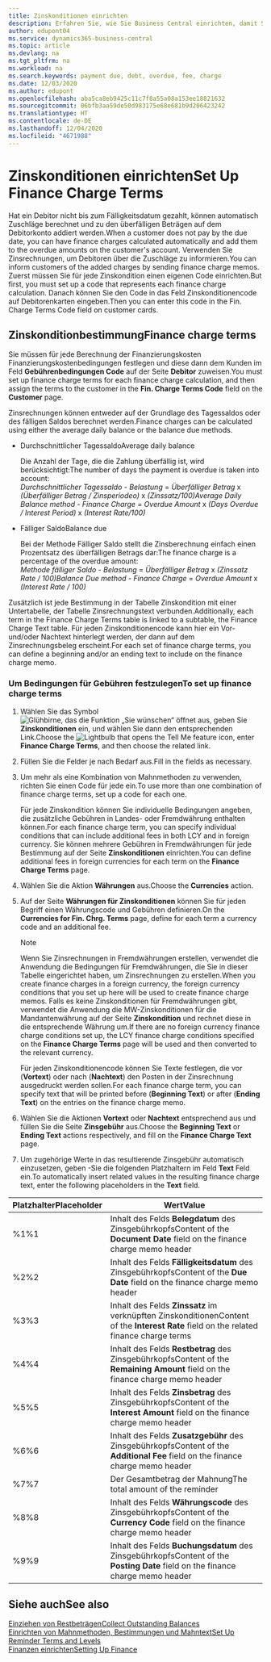 ```yaml
---
title: Zinskonditionen einrichten
description: Erfahren Sie, wie Sie Business Central einrichten, damit Sie Debitoren über zusätzliche Gebühren informieren können, indem Sie Memos zu Finanzierungskosten senden.
author: edupont04
ms.service: dynamics365-business-central
ms.topic: article
ms.devlang: na
ms.tgt_pltfrm: na
ms.workload: na
ms.search.keywords: payment due, debt, overdue, fee, charge
ms.date: 12/03/2020
ms.author: edupont
ms.openlocfilehash: aba5ca8eb9425c11c7f8a55a08a153ee18821632
ms.sourcegitcommit: 06bfb3aa59de50d983175e68e681b9d206423242
ms.translationtype: HT
ms.contentlocale: de-DE
ms.lasthandoff: 12/04/2020
ms.locfileid: "4671988"
---
```

# <a name="set-up-finance-charge-terms"></a><span data-ttu-id="1abb1-103">Zinskonditionen einrichten</span><span class="sxs-lookup"><span data-stu-id="1abb1-103">Set Up Finance Charge Terms</span></span>

<span data-ttu-id="1abb1-104">Hat ein Debitor nicht bis zum Fälligkeitsdatum gezahlt, können automatisch Zuschläge berechnet und zu den überfälligen Beträgen auf dem Debitorkonto addiert werden.</span><span class="sxs-lookup"><span data-stu-id="1abb1-104">When a customer does not pay by the due date, you can have finance charges calculated automatically and add them to the overdue amounts on the customer's account.</span></span> <span data-ttu-id="1abb1-105">Verwenden Sie Zinsrechnungen, um Debitoren über die Zuschläge zu informieren.</span><span class="sxs-lookup"><span data-stu-id="1abb1-105">You can inform customers of the added charges by sending finance charge memos.</span></span> <span data-ttu-id="1abb1-106">Zuerst müssen Sie für jede Zinskondition einen eigenen Code einrichten.</span><span class="sxs-lookup"><span data-stu-id="1abb1-106">But first, you must set up a code that represents each finance charge calculation.</span></span> <span data-ttu-id="1abb1-107">Danach können Sie den Code in das Feld Zinskonditionencode auf Debitorenkarten eingeben.</span><span class="sxs-lookup"><span data-stu-id="1abb1-107">Then you can enter this code in the Fin. Charge Terms Code field on customer cards.</span></span>  

## <a name="finance-charge-terms"></a><span data-ttu-id="1abb1-108">Zinskonditionbestimmung</span><span class="sxs-lookup"><span data-stu-id="1abb1-108">Finance charge terms</span></span>

<span data-ttu-id="1abb1-109">Sie müssen für jede Berechnung der Finanzierungskosten Finanzierungskostenbedingungen festlegen und diese dann dem Kunden im Feld **Gebührenbedingungen Code** auf der Seite **Debitor** zuweisen.</span><span class="sxs-lookup"><span data-stu-id="1abb1-109">You must set up finance charge terms for each finance charge calculation, and then assign the terms to the customer in the **Fin. Charge Terms Code** field on the **Customer** page.</span></span>

<span data-ttu-id="1abb1-110">Zinsrechnungen können entweder auf der Grundlage des Tagessaldos oder des fälligen Saldos berechnet werden.</span><span class="sxs-lookup"><span data-stu-id="1abb1-110">Finance charges can be calculated using either the average daily balance or the balance due methods.</span></span>

* <span data-ttu-id="1abb1-111">Durchschnittlicher Tagessaldo</span><span class="sxs-lookup"><span data-stu-id="1abb1-111">Average daily balance</span></span>  
  
  <span data-ttu-id="1abb1-112">Die Anzahl der Tage, die die Zahlung überfällig ist, wird berücksichtigt:</span><span class="sxs-lookup"><span data-stu-id="1abb1-112">The number of days the payment is overdue is taken into account:</span></span>  
  <span data-ttu-id="1abb1-113">*Durchschnittlicher Tagessaldo* - *Belastung* = *Überfälliger Betrag* x *(Überfälliger Betrag / Zinsperiodeo)* x *(Zinssatz/100)*</span><span class="sxs-lookup"><span data-stu-id="1abb1-113">*Average Daily Balance method* - *Finance Charge* = *Overdue Amount* x *(Days Overdue / Interest Period)* x *(Interest Rate/100)*</span></span>

* <span data-ttu-id="1abb1-114">Fälliger Saldo</span><span class="sxs-lookup"><span data-stu-id="1abb1-114">Balance due</span></span>  
  
  <span data-ttu-id="1abb1-115">Bei der Methode Fälliger Saldo stellt die Zinsberechnung einfach einen Prozentsatz des überfälligen Betrags dar:</span><span class="sxs-lookup"><span data-stu-id="1abb1-115">The finance charge is a percentage of the overdue amount:</span></span>  
  <span data-ttu-id="1abb1-116">*Methode fälliger Saldo* - *Belastung* = *Überfälliger Betrag* x *(Zinssatz Rate / 100)*</span><span class="sxs-lookup"><span data-stu-id="1abb1-116">*Balance Due method* - *Finance Charge* = *Overdue Amount* x *(Interest Rate / 100)*</span></span>

<span data-ttu-id="1abb1-117">Zusätzlich ist jede Bestimmung in der Tabelle Zinskondition mit einer Untertabelle, der Tabelle Zinsrechnungstext verbunden.</span><span class="sxs-lookup"><span data-stu-id="1abb1-117">Additionally, each term in the Finance Charge Terms table is linked to a subtable, the Finance Charge Text table.</span></span> <span data-ttu-id="1abb1-118">Für jeden Zinskonditionencode kann hier ein Vor- und/oder Nachtext hinterlegt werden, der dann auf dem Zinsrechnungsbeleg erscheint.</span><span class="sxs-lookup"><span data-stu-id="1abb1-118">For each set of finance charge terms, you can define a beginning and/or an ending text to include on the finance charge memo.</span></span>

### <a name="to-set-up-finance-charge-terms"></a><span data-ttu-id="1abb1-119">Um Bedingungen für Gebühren festzulegen</span><span class="sxs-lookup"><span data-stu-id="1abb1-119">To set up finance charge terms</span></span>

1. <span data-ttu-id="1abb1-120">Wählen Sie das Symbol ![Glühbirne, das die Funktion „Sie wünschen“ öffnet](media/ui-search/search_small.png "Was möchten Sie tun?") aus, geben Sie **Zinskonditionen** ein, und wählen Sie dann den entsprechenden Link.</span><span class="sxs-lookup"><span data-stu-id="1abb1-120">Choose the ![Lightbulb that opens the Tell Me feature](media/ui-search/search_small.png "Tell me what you want to do") icon, enter **Finance Charge Terms**, and then choose the related link.</span></span>  
2. <span data-ttu-id="1abb1-121">Füllen Sie die Felder je nach Bedarf aus.</span><span class="sxs-lookup"><span data-stu-id="1abb1-121">Fill in the fields as necessary.</span></span>
3. <span data-ttu-id="1abb1-122">Um mehr als eine Kombination von Mahnmethoden zu verwenden, richten Sie einen Code für jede ein.</span><span class="sxs-lookup"><span data-stu-id="1abb1-122">To use more than one combination of finance charge terms, set up a code for each one.</span></span>

    <span data-ttu-id="1abb1-123">Für jede Zinskondition können Sie individuelle Bedingungen angeben, die zusätzliche Gebühren in Landes- oder Fremdwährung enthalten können.</span><span class="sxs-lookup"><span data-stu-id="1abb1-123">For each finance charge term, you can specify individual conditions that can include additional fees in both LCY and in foreign currency.</span></span> <span data-ttu-id="1abb1-124">Sie können mehrere Gebühren in Fremdwährungen für jede Bestimmung auf der Seite **Zinskonditionen** einrichten.</span><span class="sxs-lookup"><span data-stu-id="1abb1-124">You can define additional fees in foreign currencies for each term on the **Finance Charge Terms** page.</span></span>
4. <span data-ttu-id="1abb1-125">Wählen Sie die Aktion **Währungen** aus.</span><span class="sxs-lookup"><span data-stu-id="1abb1-125">Choose the **Currencies** action.</span></span>
5. <span data-ttu-id="1abb1-126">Auf der Seite **Währungen für Zinskonditionen** können Sie für jeden Begriff einen Währungscode und Gebühren definieren.</span><span class="sxs-lookup"><span data-stu-id="1abb1-126">On the **Currencies for Fin. Chrg. Terms** page, define for each term a currency code and an additional fee.</span></span>

    > [!NOTE]  
    > <span data-ttu-id="1abb1-127">Wenn Sie Zinsrechnungen in Fremdwährungen erstellen, verwendet die Anwendung die Bedingungen für Fremdwährungen, die Sie in dieser Tabelle eingerichtet haben, um Zinsrechnungen zu erstellen.</span><span class="sxs-lookup"><span data-stu-id="1abb1-127">When you create finance charges in a foreign currency, the foreign currency conditions that you set up here will be used to create finance charge memos.</span></span> <span data-ttu-id="1abb1-128">Falls es keine Zinskonditionen für Fremdwährungen gibt, verwendet die Anwendung die MW-Zinskonditionen für die Mandantenwährung auf der Seite **Zinskondition** und rechnet diese in die entsprechende Währung um.</span><span class="sxs-lookup"><span data-stu-id="1abb1-128">If there are no foreign currency finance charge conditions set up, the LCY finance charge conditions specified on the **Finance Charge Terms** page will be used and then converted to the relevant currency.</span></span>

    <span data-ttu-id="1abb1-129">Für jeden Zinskonditionencode können Sie Texte festlegen, die vor (**Vortext**) oder nach (**Nachtext**) den Posten in der Zinsrechnung ausgedruckt werden sollen.</span><span class="sxs-lookup"><span data-stu-id="1abb1-129">For each finance charge term, you can specify text that will be printed before (**Beginning Text**) or after (**Ending Text**) on the entries on the finance charge memo.</span></span>  
6. <span data-ttu-id="1abb1-130">Wählen Sie die Aktionen **Vortext** oder **Nachtext** entsprechend aus und füllen Sie die Seite **Zinsgebühr** aus.</span><span class="sxs-lookup"><span data-stu-id="1abb1-130">Choose the **Beginning Text** or **Ending Text** actions respectively, and fill on the **Finance Charge Text** page.</span></span>
7. <span data-ttu-id="1abb1-131">Um zugehörige Werte in das resultierende Zinsgebühr automatisch einzusetzen, geben -Sie die folgenden Platzhaltern im Feld **Text** Feld ein.</span><span class="sxs-lookup"><span data-stu-id="1abb1-131">To automatically insert related values in the resulting finance charge text, enter the following placeholders in the **Text** field.</span></span>

|<span data-ttu-id="1abb1-132">Platzhalter</span><span class="sxs-lookup"><span data-stu-id="1abb1-132">Placeholder</span></span>|<span data-ttu-id="1abb1-133">Wert</span><span class="sxs-lookup"><span data-stu-id="1abb1-133">Value</span></span>|  
|-----------------|-----------|  
|<span data-ttu-id="1abb1-134">%1</span><span class="sxs-lookup"><span data-stu-id="1abb1-134">%1</span></span>|<span data-ttu-id="1abb1-135">Inhalt des Felds **Belegdatum** des Zinsgebührkopfs</span><span class="sxs-lookup"><span data-stu-id="1abb1-135">Content of the **Document Date** field on the finance charge memo header</span></span>|  
|<span data-ttu-id="1abb1-136">%2</span><span class="sxs-lookup"><span data-stu-id="1abb1-136">%2</span></span>|<span data-ttu-id="1abb1-137">Inhalt des Felds **Fälligkeitsdatum** des Zinsgebührkopfs</span><span class="sxs-lookup"><span data-stu-id="1abb1-137">Content of the **Due Date** field on the finance charge memo header</span></span>|  
|<span data-ttu-id="1abb1-138">%3</span><span class="sxs-lookup"><span data-stu-id="1abb1-138">%3</span></span>|<span data-ttu-id="1abb1-139">Inhalt des Felds **Zinssatz** im verknüpften Zinskonditionen</span><span class="sxs-lookup"><span data-stu-id="1abb1-139">Content of the **Interest Rate** field on the related finance charge terms</span></span>|  
|<span data-ttu-id="1abb1-140">%4</span><span class="sxs-lookup"><span data-stu-id="1abb1-140">%4</span></span>|<span data-ttu-id="1abb1-141">Inhalt des Felds **Restbetrag** des Zinsgebührkopfs</span><span class="sxs-lookup"><span data-stu-id="1abb1-141">Content of the **Remaining Amount** field on the finance charge memo header</span></span>|  
|<span data-ttu-id="1abb1-142">%5</span><span class="sxs-lookup"><span data-stu-id="1abb1-142">%5</span></span>|<span data-ttu-id="1abb1-143">Inhalt des Felds **Zinsbetrag** des Zinsgebührkopfs</span><span class="sxs-lookup"><span data-stu-id="1abb1-143">Content of the **Interest Amount** field on the finance charge memo header</span></span>|  
|<span data-ttu-id="1abb1-144">%6</span><span class="sxs-lookup"><span data-stu-id="1abb1-144">%6</span></span>|<span data-ttu-id="1abb1-145">Inhalt des Felds **Zusatzgebühr** des Zinsgebührkopfs</span><span class="sxs-lookup"><span data-stu-id="1abb1-145">Content of the **Additional Fee** field on the finance charge memo header</span></span>|  
|<span data-ttu-id="1abb1-146">%7</span><span class="sxs-lookup"><span data-stu-id="1abb1-146">%7</span></span>|<span data-ttu-id="1abb1-147">Der Gesamtbetrag der Mahnung</span><span class="sxs-lookup"><span data-stu-id="1abb1-147">The total amount of the reminder</span></span>|  
|<span data-ttu-id="1abb1-148">%8</span><span class="sxs-lookup"><span data-stu-id="1abb1-148">%8</span></span>|<span data-ttu-id="1abb1-149">Inhalt des Felds **Währungscode** des Zinsgebührkopfs</span><span class="sxs-lookup"><span data-stu-id="1abb1-149">Content of the **Currency Code** field on the finance charge memo header</span></span>|  
|<span data-ttu-id="1abb1-150">%9</span><span class="sxs-lookup"><span data-stu-id="1abb1-150">%9</span></span>|<span data-ttu-id="1abb1-151">Inhalt des Felds **Buchungsdatum** des Zinsgebührkopfs</span><span class="sxs-lookup"><span data-stu-id="1abb1-151">Content of the **Posting Date** field on the finance charge memo header</span></span>|  

## <a name="see-also"></a><span data-ttu-id="1abb1-152">Siehe auch</span><span class="sxs-lookup"><span data-stu-id="1abb1-152">See also</span></span>

[<span data-ttu-id="1abb1-153">Einziehen von Restbeträgen</span><span class="sxs-lookup"><span data-stu-id="1abb1-153">Collect Outstanding Balances</span></span>](receivables-collect-outstanding-balances.md)  
[<span data-ttu-id="1abb1-154">Einrichten von Mahnmethoden, Bestimmungen und Mahntext</span><span class="sxs-lookup"><span data-stu-id="1abb1-154">Set Up Reminder Terms and Levels</span></span>](finance-setup-reminders.md)  
[<span data-ttu-id="1abb1-155">Finanzen einrichten</span><span class="sxs-lookup"><span data-stu-id="1abb1-155">Setting Up Finance</span></span>](finance-setup-finance.md)  
